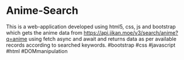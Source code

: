 # Anime-Search

This is a web-application developed using html5, css, js and bootstrap which gets the anime data from https://api.jikan.moe/v3/search/anime?q=anime using fetch async and await and returns data as per available records according to searched keywords.
#bootstrap #css #javascript #html #DOMmanipulation
